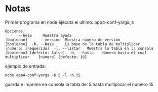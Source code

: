 # Notas
Primer programa en node
ejecuta el ultimo: app4-conf-yargs.js
```
Opciones:
      --help     Muestra ayuda                                   [booleano]      --version  Muestra número de versión                       [booleano]  -b, --base     Es base de la tabla de multiplicar    [número] [requerido]  -l, --listar   Muestra la tabla en la consola [booleano] [defecto: false]  -h, --hasta    Numero hasta el cual multiplicar    [número] [defecto: 10]
```
ejemplo de entrada: 
```
node app4-conf-yargs -b 5 -l -h 15
```
guarda e imprime en consola la tabla del 5 hasta multiplicar el numero 15